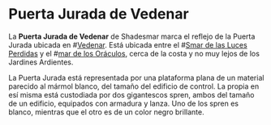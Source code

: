 # Puerta Jurada de Vedenar
La **Puerta Jurada de Vedenar** de Shadesmar marca el reflejo de la Puerta Jurada ubicada en #[Vedenar](locations/vedenar). Está ubicada entre el #[Smar de las Luces Perdidas](locations/sea-of-lost-lights) y el #[mar de los Oráculos](locations/sea-of-oracles), cerca de la costa y no muy lejos de los Jardines Ardientes.

La Puerta Jurada está representada por una plataforma plana de un material parecido al mármol blanco, del tamaño del edificio de control. La propia en esí misma está custodiada por dos gigantescos spren, ambos del tamaño de un edificio, equipados con armadura y lanza. Uno de los spren es blanco, mientras que el otro es de un color negro brillante.  